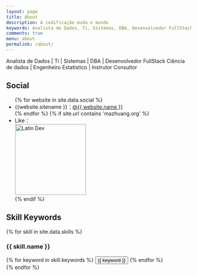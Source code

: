 ```yaml
---
layout: page
title: About
description: A codificação muda o mundo
keywords: Analista de Dados, Ti, Sistemas, DBA, Desenvolvedor FullStack
comments: true
menu: about
permalink: /about/
---
```


Analista de Dados | Ti | Sistemas | DBA | Desenvolvedor FullStack 
Ciência de dados | Engenheiro Estatístico | Instrutor Consultor


## Social

<ul>
{% for website in site.data.social %}
<li>{{website.sitename }}：<a href="{{ website.url }}" target="_blank">@{{ website.name }}</a></li>
{% endfor %}
{% if site.url contains 'mazhuang.org' %}
<li>
Like：<br />
<img style="height:192px;width:192px;border:1px solid lightgrey;" src="{{ assets_base_url }}/assets/images/qrcode.jpg" alt="Latin Dev" />
</li>
{% endif %}
</ul>


## Skill Keywords

{% for skill in site.data.skills %}
### {{ skill.name }}
<div class="btn-inline">
{% for keyword in skill.keywords %}
<button class="btn btn-outline" type="button">{{ keyword }}</button>
{% endfor %}
</div>
{% endfor %}
